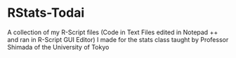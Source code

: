 # RStats-Todai
A collection of my R-Script files (Code in Text Files edited in Notepad ++ and ran in R-Script GUI Editor) I made for the stats class taught by Professor Shimada of the University of Tokyo
